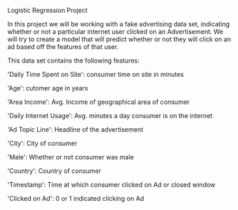 Logistic Regression Project

In this project we will be working with a fake advertising data set, indicating whether or not a particular internet user clicked on an Advertisement. We will try to create a model that will predict whether or not they will click on an ad based off the features of that user.

This data set contains the following features:

'Daily Time Spent on Site': consumer time on site in minutes

'Age': cutomer age in years

'Area Income': Avg. Income of geographical area of consumer

'Daily Internet Usage': Avg. minutes a day consumer is on the internet

'Ad Topic Line': Headline of the advertisement

'City': City of consumer

'Male': Whether or not consumer was male

'Country': Country of consumer

'Timestamp': Time at which consumer clicked on Ad or closed window

'Clicked on Ad': 0 or 1 indicated clicking on Ad
